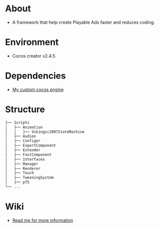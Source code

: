# About
- A framework that help create Playable Ads faster and reduces coding.

# Environment
- Cocos creator v2.4.5

# Dependencies
- [My custom cocos engine](https://github.com/TSernXGamee/pTSEngine)

# Structure

```bash
├── Scripts
│   ├── Animation
│   │   ├── Vikingsc2007StateMachine
│   ├── Audios
│   ├── Configer
│   ├── ExpertComponent
│   ├── Extender
│   ├── FastComponent
│   ├── Interfaces
│   ├── Manager
│   ├── Renderer
│   ├── Touch
│   ├── TweeningSystem
│   ├── pTS
└── ...
```
# Wiki
- [Read me for more information](https://github.com/TSernXGamee/SupremePA/wiki)

